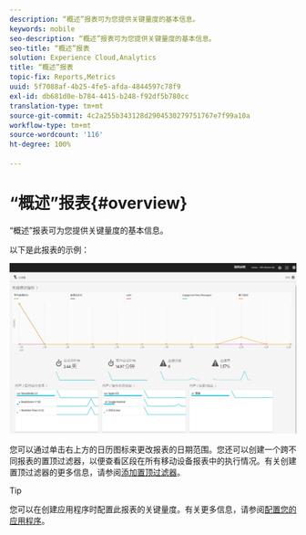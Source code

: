 ```yaml
---
description: “概述”报表可为您提供关键量度的基本信息。
keywords: mobile
seo-description: “概述”报表可为您提供关键量度的基本信息。
seo-title: “概述”报表
solution: Experience Cloud,Analytics
title: “概述”报表
topic-fix: Reports,Metrics
uuid: 5f7088af-4b25-4fe5-afda-4844597c78f9
exl-id: db681d0e-b784-4415-b248-f92df5b780cc
translation-type: tm+mt
source-git-commit: 4c2a255b343128d2904530279751767e7f99a10a
workflow-type: tm+mt
source-wordcount: '116'
ht-degree: 100%

---
```


# “概述”报表{#overview}

“概述”报表可为您提供关键量度的基本信息。

以下是此报表的示例：

![](assets/report_usage_overview.png)

您可以通过单击右上方的日历图标来更改报表的日期范围。您还可以创建一个跨不同报表的置顶过滤器，以便查看区段在所有移动设备报表中的执行情况。有关创建置顶过滤器的更多信息，请参阅[添加置顶过滤器](/help/using/usage/reports-customize/t-sticky-filter.md)。

>[!TIP]
>
>您可以在创建应用程序时配置此报表的关键量度。有关更多信息，请参阅[配置您的应用程序](/help/using/c-manage-app-settings/c-mob-confg-app/c-mob-confg-app.md)。
